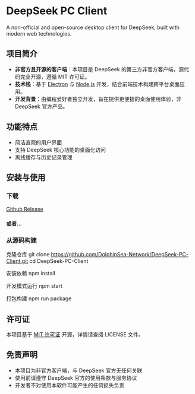# DeepSeek PC Client

A non-official and open-source desktop client for DeepSeek, built with modern web technologies.

## 项目简介

- **非官方且开源的客户端**：本项目是 DeepSeek 的第三方非官方客户端，源代码完全开源，遵循 MIT 许可证。
- **技术栈**：基于 [Electron](https://github.com/electron/electron) 与 [Node.js](https://nodejs.org/) 开发，结合前端技术构建跨平台桌面应用。
- **开发背景**：由编程爱好者独立开发，旨在提供更便捷的桌面使用体验，非 DeepSeek 官方产品。

## 功能特点

- 简洁直观的用户界面
- 支持 DeepSeek 核心功能的桌面化访问
- 离线缓存与历史记录管理

## 安装与使用

### 下载
[Github Release](https://github.com/DolphinSea-Network/DeepSeek-PC-Client/release)

#### 或者...

### 从源码构建

克隆仓库
git clone https://github.com/DolphinSea-Network/DeepSeek-PC-Client.git
cd DeepSeek-PC-Client


安装依赖
npm install


开发模式运行
npm start


打包构建
npm run package


## 许可证

本项目基于 [MIT 许可证](LICENSE) 开源，详情请查阅 LICENSE 文件。

## 免责声明

- 本项目为非官方客户端，与 DeepSeek 官方无任何关联
- 使用前请遵守 DeepSeek 官方的使用条款与服务协议
- 开发者不对使用本软件可能产生的任何损失负责
